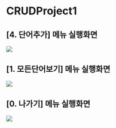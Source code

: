 # CRUDProject1

## [4. 단어추가] 메뉴 실행화면
<img src="https://github.com/k-hyeongi/CRUDProject1/blob/main/screenshot/%E1%84%89%E1%85%B3%E1%84%8F%E1%85%B3%E1%84%85%E1%85%B5%E1%86%AB%E1%84%89%E1%85%A3%E1%86%BA%202022-09-06%20%E1%84%8B%E1%85%A9%E1%84%92%E1%85%AE%203.44.58.png?raw=true"/>

## [1. 모든단어보기] 메뉴 실행화면
<img src="https://github.com/k-hyeongi/CRUDProject1/blob/main/screenshot/%E1%84%89%E1%85%B3%E1%84%8F%E1%85%B3%E1%84%85%E1%85%B5%E1%86%AB%E1%84%89%E1%85%A3%E1%86%BA%202022-09-06%20%E1%84%8B%E1%85%A9%E1%84%92%E1%85%AE%203.45.54.png?raw=true" />

## [0. 나가기] 메뉴 실행화면
<img src="https://github.com/k-hyeongi/CRUDProject1/blob/main/screenshot/%E1%84%89%E1%85%B3%E1%84%8F%E1%85%B3%E1%84%85%E1%85%B5%E1%86%AB%E1%84%89%E1%85%A3%E1%86%BA%202022-09-06%20%E1%84%8B%E1%85%A9%E1%84%92%E1%85%AE%203.46.07.png?raw=true" />
